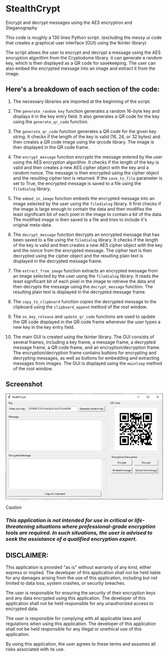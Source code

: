 # StealthCrypt
Encrypt and decrypt messages using the AES encryption and Steganography

This code is roughly a 130 lines Python script. (excluding the messy ui code that creates a graphical user interface (GUI) using the tkinter library)

The script allows the user to encrypt and decrypt a message using the AES encryption algorithm from the Cryptodome library. 
it can generate a random key, which is then displayed as a QR code for savekeeping. The user can also embed the encrypted message into an image and extract it from the image.


## Here's a breakdown of each section of the code:

1. The necessary libraries are imported at the beginning of the script.

2. The `generate_random_key` function generates a random 16-byte key and displays it in the key entry field. It also generates a QR code for the key using the `generate_qr_code` function.

3. The `generate_qr_code` function generates a QR code for the given key string. It checks if the length of the key is valid (16, 24, or 32 bytes) and then creates a QR code image using the qrcode library. The image is then displayed in the QR code frame.

4. The `encrypt_message` function encrypts the message entered by the user using the AES encryption algorithm. It checks if the length of the key is valid and then creates a new AES cipher object with the key and a random nonce. The message is then encrypted using the cipher object and the resulting cipher text is returned. If the `save_to_file` parameter is set to True, the encrypted message is saved to a file using the `filedialog` library.

5. The `embed_in_image` function embeds the encrypted message into an image selected by the user using the `filedialog` library. It first checks if the image is large enough to contain the data and then modifies the least significant bit of each pixel in the image to contain a bit of the data. The modified image is then saved to a file and tries to include it's original meta-data.

6. The `decrypt_message` function decrypts an encrypted message that has been saved to a file using the `filedialog` library. It checks if the length of the key is valid and then creates a new AES cipher object with the key and the nonce from the encrypted message. The cipher text is then decrypted using the cipher object and the resulting plain text is displayed in the decrypted message frame.

7. The `extract_from_image` function extracts an encrypted message from an image selected by the user using the `filedialog` library. It reads the least significant bit of each pixel in the image to retrieve the data and then decrypts the message using the `decrypt_message` function. The resulting plain text is displayed in the decrypted message frame.

8. The `copy_to_clipboard` function copies the decrypted message to the clipboard using the `clipboard_append` method of the root window.

9. The `on_key_release` and `update_qr_code` functions are used to update the QR code displayed in the QR code frame whenever the user types a new key in the key entry field.

10. The main GUI is created using the tkinter library. The GUI consists of several frames, including a key frame, a message frame, a decrypted message frame, a QR code frame, and an encryption/decryption frame. The encryption/decryption frame contains buttons for encrypting and decrypting messages, as well as buttons for embedding and extracting messages from images. The GUI is displayed using the `mainloop` method of the root window.

## Screenshot

![screenshot](screenshot.png)

> [!CAUTION]
> ### ***This application is not intended for use in critical or life-threatening situations where professional-grade encryption tools are required. In such situations, the user is advised to seek the assistance of a qualified encryption expert.***


## DISCLAIMER:

This application is provided "as is" without warranty of any kind, either express or implied. The developer of this application shall not be held liable for any damages arising from the use of this application, including but not limited to data loss, system crashes, or security breaches.

The user is responsible for ensuring the security of their encryption keys and any data encrypted using this application. The developer of this application shall not be held responsible for any unauthorized access to encrypted data.

The user is responsible for complying with all applicable laws and regulations when using this application. The developer of this application shall not be held responsible for any illegal or unethical use of this application.

By using this application, the user agrees to these terms and assumes all risks associated with its use.

